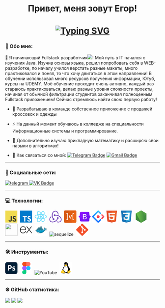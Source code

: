 <div id="header" align="center">
  <h1>Привет, меня зовут Егор!</h1>
   <h1> <a  href="https://git.io/typing-svg"><img src="https://readme-typing-svg.herokuapp.com?font=Helvetica&weight=600&size=28&pause=1000&color=000000&random=false&width=260&lines=FrontEnd+Developer" alt="Typing SVG" /></a></h1>
  
   </div>



### 🌟 Обо мне:

  🚀 Я начинающий Fullstack разработчик<img src="https://media.giphy.com/media/WUlplcMpOCEmTGBtBW/giphy.gif" width="30px">! 
      Мой путь в IT начался с изучения Java. Изучив основы языка, решил попробовать себя в WEB-разработке, по началу учился верстать разные макеты, много практиковался и понял, то что хочу двигаться в этом направлении!
      В обучении использовал много ресурсов получения информации, Ютуб, курсы на UDEMY. Моё обучение проходит очень активно, каждый раз стараюсь практиковаться, делаю разные уровня сложности проекты, начиная от обычной фильтрации студентов заканчивая полноценным               Fullstack приложением! Сейчас стремлюсь найти свою первую работу!

- :telescope: Разрабатываю в команде собственное приложение с продажей кроссовок и одежды

- :zap: На данный момент обучаюсь в колледже на специальности Информационные системы и программирование.

- :seedling: Дополнительно изучаю прикладную математику и расширяю свои навыки в алгоритмах!

- 💬 Как связаться со мной: [![Telegram Badge](https://img.shields.io/badge/-YarovitsynEgor-blue?style=flat&logo=Telegram&logoColor=white)](https://t.me/flavokrkkk) [![Gmail Badge](https://img.shields.io/badge/-Gmail-red?style=flat&logo=Gmail&logoColor=white)](mailto:egoryarovitsyn1@gmail.com)

---

### 🤝 Социальные сети:

  <div id="badges">
    <a href="https://t.me/flavokrkkk" target="_blank">
      <img src="https://cdn-icons-png.flaticon.com/512/2111/2111646.png" width="40" height="40" alt="telegram" />
    </a>
    <a href="https://vk.com/egor__yar" target="_blank">
      <img src="https://cdn-icons-png.flaticon.com/512/145/145813.png" width="40" height="40" alt="VK Badge"/>
    </a>
  </div>

---

### 💻 Технологии:

<div>
  <img src="https://github.com/devicons/devicon/blob/master/icons/javascript/javascript-original.svg" title="javascript" alt="javascript" width="40" height="40"/>&nbsp
  <img src="https://github.com/devicons/devicon/blob/master/icons/typescript/typescript-original.svg" title="typescript" alt="typescript" width="40" height="40"/>&nbsp
  <img src="https://github.com/devicons/devicon/blob/master/icons/react/react-original.svg" title="reactjs" alt="reactjs" width="40" height="40"/>&nbsp
   <img src="https://github.com/devicons/devicon/blob/master/icons/redux/redux-original.svg" title="redux" alt="redux" width="40" height="40"/>&nbsp
   <img src="https://github.com/devicons/devicon/blob/master/icons/mobx/mobx-original.svg" title="mobx" alt="mobx" width="40" height="40"/>&nbsp
   <img src="https://github.com/devicons/devicon/blob/master/icons/bootstrap/bootstrap-original.svg" title="bootstrap" alt="bootstrap" width="40" height="40"/>
  <img src="https://github.com/devicons/devicon/blob/master/icons/antdesign/antdesign-original.svg" title="antdesign" alt="antdesign" width="40" height="40"/>
    <img src="https://github.com/devicons/devicon/blob/master/icons/html5/html5-original.svg" title="html5" alt="html5" width="40" height="40"/>&nbsp
  <img src="https://github.com/devicons/devicon/blob/master/icons/css3/css3-original.svg" title="css" alt="css" width="40" height="40"/>&nbsp
  <img src="https://github.com/devicons/devicon/blob/master/icons/nodejs/nodejs-original.svg" title="nodejs" alt="nodejs" width="40" height="40"/>&nbsp
  <img src="https://cdn.jsdelivr.net/gh/devicons/devicon/icons/postgresql/postgresql-original-wordmark.svg" width="40" height="40"/>&nbsp
  <img src="https://github.com/devicons/devicon/blob/master/icons/express/express-original.svg" title="express" alt="express" width="40" height="40"/>&nbsp
  <img src="https://github.com/devicons/devicon/blob/master/icons/docker/docker-original.svg" title="docker" alt="docker" width="40" height="40"/>&nbsp;
  <img src="https://cdn.jsdelivr.net/gh/devicons/devicon/icons/sequelize/sequelize-original.svg" title="sequelize" alt="sequelize" width="40" height="40" />&nbsp
  <img src="https://github.com/devicons/devicon/blob/master/icons/git/git-original.svg" title="git" alt="git" width="40" height="40"/>&nbsp
</div>

---

### 🛠 Инструменты:

<div>
  <img src="https://github.com/devicons/devicon/blob/master/icons/photoshop/photoshop-plain.svg" title="photoshop" alt="photoshop" width="40" height="40"/>&nbsp;
  <img src="https://github.com/devicons/devicon/blob/master/icons/figma/figma-original.svg" title="figma" alt="figma" width="40" height="40"/>&nbsp;
  <img src="https://upload.wikimedia.org/wikipedia/commons/9/9e/YouTube_Logo_%282013-2017%29.svg" title="YouTube" alt="YouTube" width="40" height="40"/>&nbsp;
  <img src="https://github.com/devicons/devicon/blob/master/icons/linux/linux-original.svg" title="linux" alt="linux" width="40" height="40"/>&nbsp;
</div>

---


<!-- ### 💻 Codewars:

![codewars](https://www.codewars.com/users/FilimonovAlexey/badges/large)
--- -->
### ⚙️ GitHub статистика:

![](http://github-profile-summary-cards.vercel.app/api/cards/profile-details?username=flavokrkkk&theme=default)
![](http://github-profile-summary-cards.vercel.app/api/cards/repos-per-language?username=flavokrkkk&theme=default)
![](http://github-profile-summary-cards.vercel.app/api/cards/stats?username=flavokrkkk&theme=default)
